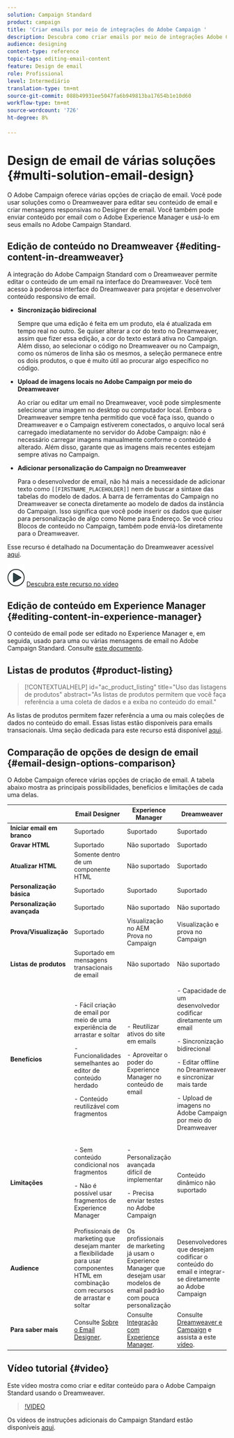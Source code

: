 ```yaml
---
solution: Campaign Standard
product: campaign
title: 'Criar emails por meio de integrações do Adobe Campaign '
description: Descubra como criar emails por meio de integrações Adobe Campaign no Designer de email.
audience: designing
content-type: reference
topic-tags: editing-email-content
feature: Design de email
role: Profissional
level: Intermediário
translation-type: tm+mt
source-git-commit: 088b49931ee5047fa6b949813ba17654b1e10d60
workflow-type: tm+mt
source-wordcount: '726'
ht-degree: 8%

---
```



# Design de email de várias soluções {#multi-solution-email-design}

O Adobe Campaign oferece várias opções de criação de email. Você pode usar soluções como o Dreamweaver para editar seu conteúdo de email e criar mensagens responsivas no Designer de email. Você também pode enviar conteúdo por email com o Adobe Experience Manager e usá-lo em seus emails no Adobe Campaign Standard.

## Edição de conteúdo no Dreamweaver {#editing-content-in-dreamweaver}

A integração do Adobe Campaign Standard com o Dreamweaver permite editar o conteúdo de um email na interface do Dreamweaver. Você tem acesso à poderosa interface do Dreamweaver para projetar e desenvolver conteúdo responsivo de email.

* **Sincronização bidirecional**

   Sempre que uma edição é feita em um produto, ela é atualizada em tempo real no outro. Se quiser alterar a cor do texto no Dreamweaver, assim que fizer essa edição, a cor do texto estará ativa no Campaign. Além disso, ao selecionar o código no Dreamweaver ou no Campaign, como os números de linha são os mesmos, a seleção permanece entre os dois produtos, o que é muito útil ao procurar algo específico no código.

* **Upload de imagens locais no Adobe Campaign por meio do Dreamweaver**

   Ao criar ou editar um email no Dreamweaver, você pode simplesmente selecionar uma imagem no desktop ou computador local. Embora o Dreamweaver sempre tenha permitido que você faça isso, quando o Dreamweaver e o Campaign estiverem conectados, o arquivo local será carregado imediatamente no servidor do Adobe Campaign: não é necessário carregar imagens manualmente conforme o conteúdo é alterado. Além disso, garante que as imagens mais recentes estejam sempre ativas no Campaign.

* **Adicionar personalização do Campaign no Dreamweaver**

   Para o desenvolvedor de email, não há mais a necessidade de adicionar texto como `[[FIRSTNAME_PLACEHOLDER]]` nem de buscar a sintaxe das tabelas do modelo de dados. A barra de ferramentas do Campaign no Dreamweaver se conecta diretamente ao modelo de dados da instância do Campaign. Isso significa que você pode inserir os dados que quiser para personalização de algo como Nome para Endereço. Se você criou Blocos de conteúdo no Campaign, também pode enviá-los diretamente para o Dreamweaver.

Esse recurso é detalhado na Documentação do Dreamweaver acessível [aqui](https://helpx.adobe.com/dreamweaver/using/working-with-dreamweaver-and-campaign.html).

![](assets/do-not-localize/how-to-video.png) [Descubra este recurso no vídeo](#video)

## Edição de conteúdo em Experience Manager {#editing-content-in-experience-manager}

O conteúdo de email pode ser editado no Experience Manager e, em seguida, usado para uma ou várias mensagens de email no Adobe Campaign Standard. Consulte [este documento](../../integrating/using/integrating-with-experience-manager.md).

## Listas de produtos {#product-listing}

>[!CONTEXTUALHELP]
>id="ac_product_listing"
>title="Uso das listagens de produtos"
>abstract="As listas de produtos permitem que você faça referência a uma coleta de dados e a exiba no conteúdo do email."

As listas de produtos permitem fazer referência a uma ou mais coleções de dados no conteúdo do email. Essas listas estão disponíveis para emails transacionais. Uma seção dedicada para este recurso está disponível [aqui](../../designing/using/using-product-listings.md).

## Comparação de opções de design de email {#email-design-options-comparison}

O Adobe Campaign oferece várias opções de criação de email. A tabela abaixo mostra as principais possibilidades, benefícios e limitações de cada uma delas.

<table> 
 <thead> 
  <tr> 
   <th> </th> 
   <th> Email Designer<br /> </th> 
   <th> Experience Manager<br /> </th> 
   <th> Dreamweaver<br /> </th> 
  </tr> 
 </thead> 
 <tbody> 
  <tr> 
   <td> <strong>Iniciar email em branco</strong><br /> </td> 
   <td> Suportado<br /> </td> 
   <td> Suportado<br /> </td> 
   <td> Suportado<br /> </td> 
  </tr> 
  <tr> 
   <td> <strong>Gravar HTML</strong><br /> </td> 
   <td> Suportado<br /> </td> 
   <td> Não suportado<br /> </td> 
   <td> Suportado<br /> </td> 
  </tr> 
  <tr> 
   <td> <strong>Atualizar HTML</strong><br /> </td> 
   <td> Somente dentro de um componente HTML<br /> </td> 
   <td> Não suportado<br /> </td> 
   <td> Suportado<br /> </td> 
  </tr> 
  <tr> 
   <td> <strong>Personalização básica</strong><br /> </td> 
   <td> Suportado<br /> </td> 
   <td> Suportado<br /> </td> 
   <td> Suportado<br /> </td> 
  </tr> 
  <tr> 
   <td> <strong>Personalização avançada</strong><br /> </td> 
   <td> Suportado<br /> </td> 
   <td> Não suportado<br /> </td> 
   <td> Não suportado<br /> </td> 
  </tr> 
  <tr> 
   <td> <strong>Prova/Visualização</strong><br /> </td> 
   <td> Suportado<br /> </td> 
   <td> Visualização no AEM<br /> Prova no Campaign<br /> </td> 
   <td> Visualização e prova no Campaign<br /> </td> 
  </tr> 
  <tr> 
   <td> <strong>Listas de produtos</strong><br /> </td> 
   <td> Suportado em mensagens transacionais de email<br /> </td> 
   <td> Não suportado<br /> </td> 
   <td> Não suportado<br /> </td> 
  </tr> 
  <tr> 
   <td> <strong>Benefícios</strong><br /> </td> 
   <td> 
     <p>- Fácil criação de email por meio de uma experiência de arrastar e soltar</p>
     <p>- Funcionalidades semelhantes ao editor de conteúdo herdado</p>
     <p>- Conteúdo reutilizável com fragmentos</p>
  </td> 
   <td> 
     <p>- Reutilizar ativos do site em emails</p>
     <p>- Aproveitar o poder do Experience Manager no conteúdo de email</p>
    </td> 
   <td> 
    <p>- Capacidade de um desenvolvedor codificar diretamente um email</p>
    <p>- Sincronização bidirecional</p>
    <p>- Editar offline no Dreamweaver e sincronizar mais tarde</p>
    <p>- Upload de imagens no Adobe Campaign por meio do Dreamweaver</p>
  </td> 
  </tr> 
  <tr> 
   <td> <strong>Limitações</strong><br /> </td> 
   <td> 
     <p>- Sem conteúdo condicional nos fragmentos</p>
     <p>- Não é possível usar fragmentos de Experience Manager</p>
  </td> 
   <td> 
     <p>- Personalização avançada difícil de implementar</p>
     <p>- Precisa enviar testes no Adobe Campaign</p>
  </td> 
   <td> Conteúdo dinâmico não suportado<br /> </td> 
  </tr> 
  <tr> 
   <td> <strong>Audience</strong><br /> </td> 
   <td> Profissionais de marketing que desejam manter a flexibilidade para usar componentes HTML em combinação com recursos de arrastar e soltar<br /> </td> 
   <td> Os profissionais de marketing já usam o Experience Manager que desejam usar modelos de email padrão com pouca personalização<br /> </td> 
   <td> Desenvolvedores que desejam codificar o conteúdo do email e integrar-se diretamente ao Adobe Campaign<br /> </td> 
  </tr> 
  <tr> 
   <td> <strong>Para saber mais</strong><br /> </td> 
   <td> Consulte <a href="../../designing/using/designing-content-in-adobe-campaign.md">Sobre o Email Designer</a>.<br /> </td> 
   <td> Consulte <a href="../../integrating/using/integrating-with-experience-manager.md">Integração com Experience Manager</a>.<br /> </td> 
   <td> Consulte <a href="https://helpx.adobe.com/dreamweaver/using/working-with-dreamweaver-and-campaign.html">Dreamweaver e Campaign</a> e assista a este <a href="#video">vídeo</a>.<br /> </td> 
  </tr> 
 </tbody> 
</table>

## Vídeo tutorial {#video}

Este vídeo mostra como criar e editar conteúdo para o Adobe Campaign Standard usando o Dreamweaver.

>[!VIDEO](https://video.tv.adobe.com/v/23121?quality=12&captions=eng)

Os vídeos de instruções adicionais do Campaign Standard estão disponíveis [aqui](https://experienceleague.adobe.com/docs/campaign-standard-learn/tutorials/overview.html?lang=pt-BR).
